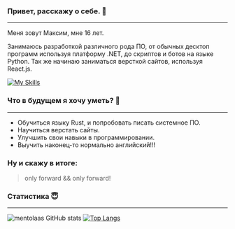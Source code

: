 ### Привет, расскажу о себе. 👋
____
Меня зовут Максим, мне 16 лет.

Занимаюсь разработкой различного рода ПО, от обычных десктоп программ используя платформу .NET, до скриптов и ботов на языке Python.
Так же начинаю заниматься версткой сайтов, используя React.js.

[![My Skills](https://skillicons.dev/icons?i=py,js,rust,cs)](https://skillicons.dev)

### Что в будущем я хочу уметь? 🤔
____
- Обучиться языку Rust, и попробовать писать системное ПО.
- Научиться верстать сайты.
- Улучшить свои навыки в программировании.
- Выучить наконец-то нормально английский!!!

### Ну и скажу в итоге:
> only forward && only forward!


### Статистика 😇
____
![mentolaas GitHub stats](https://github-readme-stats.vercel.app/api?username=mentolaasc&show_icons=true&bg_color=00000000)
[![Top Langs](https://github-readme-stats.vercel.app/api/top-langs/?username=mentolaasc&layout=compact)](https://github.com/anuraghazra/github-readme-stats&bg_color=00000000)

